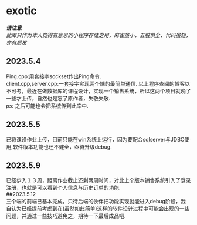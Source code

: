# exotic  
***请注意***  
*此库只作为本人觉得有意思的小程序存储之用，麻雀虽小，五脏俱全，代码虽短，亦有启发*  
## 2023.5.4  
Ping.cpp:用套接字sockset作出Ping命令．  
client.cpp,server.cpp:一套接字实现两个端的最简单通信.
以上程序查阅的博客以不可考，最近在做数据库的课程设计，实现一个销售系统，所以这两个项目就晚了一些才上传，自然也是忘了原作者，失敬失敬.  
_ps:_ 之后可能也会把系统传到此库中.  
## 2023.5.5
已将课设作业上传，目前只能在win系统上运行，因为要配合sqlserver与JDBC使用,软件版本功能也还不健全，亟待升级debug.  
## 2023.5.9  
已经步入１３周，距离作业截止还剩两周时间，对比上个版本销售系统引入了登录注册，也就是可以看到个人信息与历史订单的功能.  
##2023.5.12  
三个端的前端已基本完成，只待后端的伙伴把功能实现就能进入debug阶段，我自认为已经提前考虑到在(虽然如此简单)这样的软件设计过程中可能会出现的一些问题，并通过一些技巧避免之，期待一下最后成品吧.  

